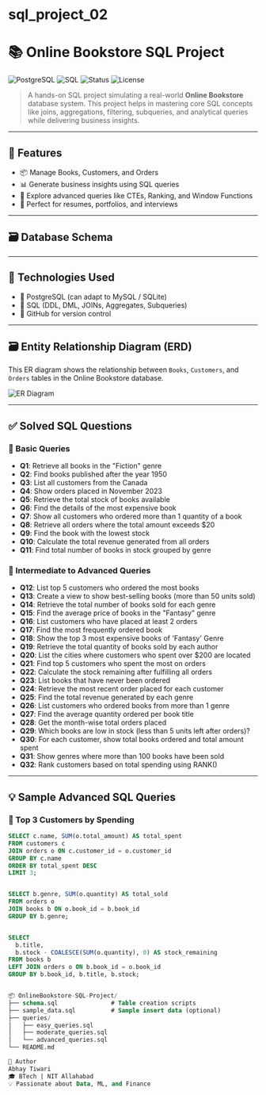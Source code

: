 # sql_project_02
# 📚 Online Bookstore SQL Project

![PostgreSQL](https://img.shields.io/badge/Database-PostgreSQL-blue?logo=postgresql)
![SQL](https://img.shields.io/badge/Language-SQL-orange?logo=sqlite)
![Status](https://img.shields.io/badge/Project-Active-brightgreen)
![License](https://img.shields.io/badge/License-MIT-lightgrey)

> A hands-on SQL project simulating a real-world **Online Bookstore** database system. This project helps in mastering core SQL concepts like joins, aggregations, filtering, subqueries, and analytical queries while delivering business insights.

---

## 📌 Features

- 📦 Manage Books, Customers, and Orders
- 📊 Generate business insights using SQL queries
- 🔁 Explore advanced queries like CTEs, Ranking, and Window Functions
- 🧠 Perfect for resumes, portfolios, and interviews

---

## 🗃️ Database Schema


---

## 🚀 Technologies Used

- 💾 PostgreSQL (can adapt to MySQL / SQLite)
- 🧠 SQL (DDL, DML, JOINs, Aggregates, Subqueries)
- 📘 GitHub for version control

---

## 🗃️ Entity Relationship Diagram (ERD)

This ER diagram shows the relationship between `Books`, `Customers`, and `Orders` tables in the Online Bookstore database.

![ER Diagram](assets/er-diagram.png)


---

## ✅ Solved SQL Questions

### 🔹 Basic Queries

- **Q1**: Retrieve all books in the "Fiction" genre  
- **Q2**: Find books published after the year 1950  
- **Q3**: List all customers from the Canada  
- **Q4**: Show orders placed in November 2023  
- **Q5**: Retrieve the total stock of books available  
- **Q6**: Find the details of the most expensive book  
- **Q7**: Show all customers who ordered more than 1 quantity of a book  
- **Q8**: Retrieve all orders where the total amount exceeds $20  
- **Q9**: Find the book with the lowest stock  
- **Q10**: Calculate the total revenue generated from all orders  
- **Q11**: Find total number of books in stock grouped by genre  

### 🔹 Intermediate to Advanced Queries

- **Q12**: List top 5 customers who ordered the most books  
- **Q13**: Create a view to show best-selling books (more than 50 units sold)  
- **Q14**: Retrieve the total number of books sold for each genre  
- **Q15**: Find the average price of books in the "Fantasy" genre  
- **Q16**: List customers who have placed at least 2 orders  
- **Q17**: Find the most frequently ordered book  
- **Q18**: Show the top 3 most expensive books of 'Fantasy' Genre  
- **Q19**: Retrieve the total quantity of books sold by each author  
- **Q20**: List the cities where customers who spent over $200 are located  
- **Q21**: Find top 5 customers who spent the most on orders  
- **Q22**: Calculate the stock remaining after fulfilling all orders  
- **Q23**: List books that have never been ordered  
- **Q24**: Retrieve the most recent order placed for each customer  
- **Q25**: Find the total revenue generated by each genre  
- **Q26**: List customers who ordered books from more than 1 genre  
- **Q27**: Find the average quantity ordered per book title  
- **Q28**: Get the month-wise total orders placed  
- **Q29**: Which books are low in stock (less than 5 units left after orders)?  
- **Q30**: For each customer, show total books ordered and total amount spent  
- **Q31**: Show genres where more than 100 books have been sold  
- **Q32**: Rank customers based on total spending using RANK()  

---

## 💡 Sample Advanced SQL Queries

### 🔹 Top 3 Customers by Spending
```sql
SELECT c.name, SUM(o.total_amount) AS total_spent
FROM customers c
JOIN orders o ON c.customer_id = o.customer_id
GROUP BY c.name
ORDER BY total_spent DESC
LIMIT 3;


SELECT b.genre, SUM(o.quantity) AS total_sold
FROM orders o
JOIN books b ON o.book_id = b.book_id
GROUP BY b.genre;


SELECT 
  b.title,
  b.stock - COALESCE(SUM(o.quantity), 0) AS stock_remaining
FROM books b
LEFT JOIN orders o ON b.book_id = o.book_id
GROUP BY b.book_id, b.title, b.stock;


📦 OnlineBookstore-SQL-Project/
├── schema.sql               # Table creation scripts
├── sample_data.sql          # Sample insert data (optional)
├── queries/
│   ├── easy_queries.sql
│   ├── moderate_queries.sql
│   └── advanced_queries.sql
└── README.md

🧠 Author
Abhay Tiwari
🎓 BTech | NIT Allahabad
💡 Passionate about Data, ML, and Finance

